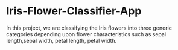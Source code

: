 # Iris-Flower-Classifier-App
In this project, we are classifying the Iris flowers into three generic categories depending upon flower characteristics such as sepal length,sepal width, petal length, petal width.
